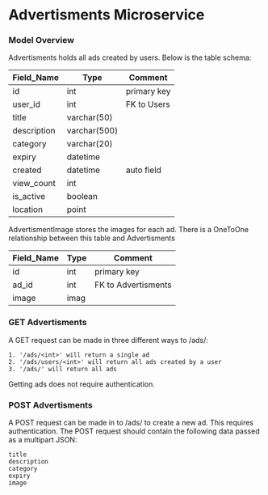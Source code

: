 # Advertisments Microservice

### Model Overview

Advertisments holds all ads created by users. Below is the table schema:

| Field_Name  | Type          | Comment             |
| ----------- | ------------- | -----------         |
| id          | int           | primary key         |
| user_id     | int           | FK to Users         |
| title       | varchar(50)   |                     |
| description | varchar(500)  |                     |
| category    | varchar(20)   |                     |
| expiry      | datetime      |                     |
| created     | datetime      | auto field          |
| view_count  | int           |                     |
| is_active   | boolean       |                     |
| location    | point         |                     |

AdvertismentImage stores the images for each ad. There is a OneToOne relationship between this table
and Advertisments

| Field_Name  | Type          | Comment             |
| ----------- | ------------- | -----------         |
| id          | int           | primary key         |
| ad_id       | int           | FK to Advertisments |
| image       | imag          |                     |

### GET Advertisments

A GET request can be made in three different ways to /ads/:

    1. '/ads/<int>' will return a single ad
    2. '/ads/users/<int>' will return all ads created by a user
    3. '/ads/' will return all ads

Getting ads does not require authentication.

### POST Advertisments

A POST request can be made in to /ads/ to create a new ad. This requires authentication.
The POST request should contain the following data passed as a multipart JSON:

    title
    description
    category
    expiry
    image
